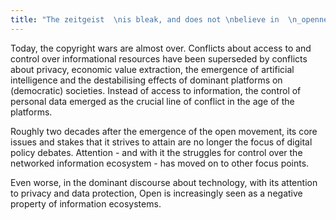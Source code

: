 ```yaml
---
title: "The zeitgeist  \nis bleak, and does not \nbelieve in  \n_openness"
---
```

Today, the copyright wars are almost over. Conflicts about access to and control over informational resources have been superseded by conflicts about privacy, economic value extraction, the emergence of artificial intelligence and the destabilising effects of dominant platforms on (democratic) societies. Instead of access to information, the control of personal data emerged as the crucial line of conflict in the age of the platforms.  

Roughly two decades after the emergence of the open movement, its core issues and stakes that it strives to attain are no longer the focus of digital policy debates. Attention - and with it the struggles for control over the networked information ecosystem - has moved on to other focus points.  

Even worse, in the dominant discourse about technology, with its attention to  privacy and data protection, Open is increasingly seen as a negative property of information ecosystems.
